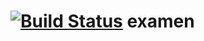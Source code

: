 [![Build Status](https://travis-ci.org/AdrianMolina/examen.png)](https://travis-ci.org/AdrianMolina/examen)
examen
======
